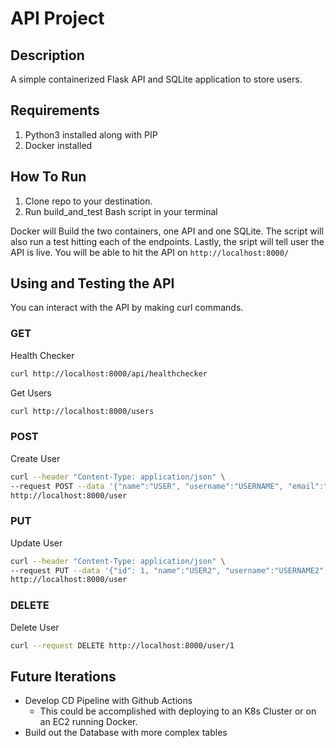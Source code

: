 # API Project

## Description

A simple containerized Flask API and SQLite application to store users.

## Requirements

1. Python3 installed along with PIP
2. Docker installed

## How To Run

1. Clone repo to your destination.
2. Run build_and_test Bash script in your terminal

Docker will Build the two containers, one API and one SQLite. The script will also run a test hitting each of the endpoints. Lastly, the sript will tell user the API is live. You will be able to hit the API on ```http://localhost:8000/```

## Using and Testing the API

You can interact with the API by making curl commands.

### GET

Health Checker
```bash
curl http://localhost:8000/api/healthchecker
```

Get Users
```bash
curl http://localhost:8000/users
```

### POST

Create User

```bash
curl --header "Content-Type: application/json" \
--request POST --data '{"name":"USER", "username":"USERNAME", "email":"USER@mail.com"}' \ 
http://localhost:8000/user
```

### PUT

Update User

```bash
curl --header "Content-Type: application/json" \
--request PUT --data '{"id": 1, "name":"USER2", "username":"USERNAME2", "email":"USER@mail.com"}' \ 
http://localhost:8000/user
```

### DELETE

Delete User

```bash
curl --request DELETE http://localhost:8000/user/1
```

## Future Iterations

- Develop CD Pipeline with Github Actions
    - This could be accomplished with deploying to an K8s Cluster or on an EC2 running Docker.
- Build out the Database with more complex tables
